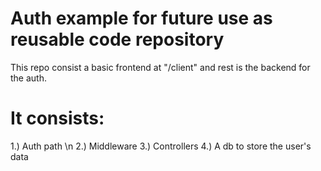 # Auth example for future use as reusable code repository 
This repo consist a basic frontend at "/client" and rest is the backend for the auth.

# It consists:
1.) Auth path \n
2.) Middleware 
3.) Controllers
4.) A db to store the user's data
